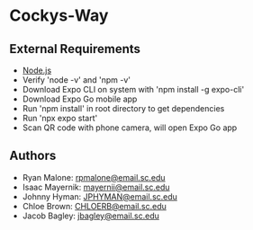 # Cockys-Way

## External Requirements
- [Node.js](https://nodejs.org/en/)
- Verify 'node -v' and 'npm -v'
- Download Expo CLI on system with 'npm install -g expo-cli'
- Download Expo Go mobile app
- Run 'npm install' in root directory to get dependencies
- Run 'npx expo start'
- Scan QR code with phone camera, will open Expo Go app

## Authors
- Ryan Malone: rpmalone@email.sc.edu
- Isaac Mayernik: mayernii@email.sc.edu
- Johnny Hyman: JPHYMAN@email.sc.edu
- Chloe Brown: CHLOERB@email.sc.edu
- Jacob Bagley: jbagley@email.sc.edu
